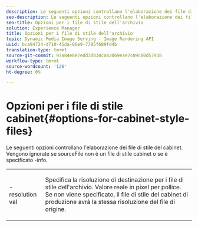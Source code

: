 ```yaml
---
description: Le seguenti opzioni controllano l'elaborazione dei file di stile del cabinet. Vengono ignorate se sourceFile non è un file di stile cabinet o se è specificato -info.
seo-description: Le seguenti opzioni controllano l'elaborazione dei file di stile del cabinet. Vengono ignorate se sourceFile non è un file di stile cabinet o se è specificato -info.
seo-title: Opzioni per i file di stile dell'archivio
solution: Experience Manager
title: Opzioni per i file di stile dell'archivio
topic: Dynamic Media Image Serving - Image Rendering API
uuid: bca84724-d710-45da-86e9-7385f689fd4b
translation-type: tm+mt
source-git-commit: 97a84e8e7edd3d834ca42069eae7c09c00d57938
workflow-type: tm+mt
source-wordcount: '126'
ht-degree: 0%

---
```



# Opzioni per i file di stile cabinet{#options-for-cabinet-style-files}

Le seguenti opzioni controllano l&#39;elaborazione dei file di stile del cabinet. Vengono ignorate se sourceFile non è un file di stile cabinet o se è specificato -info.

<table id="simpletable_332B78DDEB6540708844AB54AE321F9B"> 
 <tr class="strow"> 
  <td class="stentry"> <p><span class="codeph">-resolution  <span class="varname"> val</span></span> </p> </td> 
  <td class="stentry"> <p>Specifica la risoluzione di destinazione per i file di stile dell'archivio. Valore reale in pixel per pollice. Se non viene specificato, il file di stile del cabinet di produzione avrà la stessa risoluzione del file di origine. </p></td> 
 </tr> 
</table>

